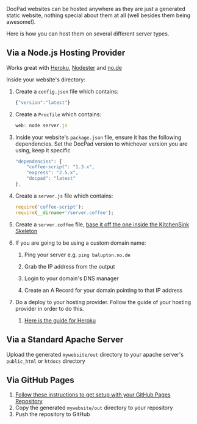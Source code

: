 DocPad websites can be hosted anywhere as they are just a generated static website, nothing special about them at all (well besides them being awesome!).

Here is how you can host them on several different server types.


## Via a Node.js Hosting Provider

Works great with [Heroku](http://www.heroku.com/), [Nodester](http://nodester.com/) and [no.de](http://no.de/)

Inside your website's directory:

1. Create a `config.json` file which contains:

	``` javascript
	{"version":"latest"}
	```

1. Create a `Procfile` which contains:

	``` javascript
	web: node server.js
	```

1. Inside your website's `package.json` file, ensure it has the following dependencies. Set the DocPad version to whichever version you are using, keep it specific

	``` javascript
	"dependencies": {
		"coffee-script": "1.3.x",
		"express": "2.5.x",
		"docpad": "latest"
	},
	```

1. Create a `server.js` file which contains:

	``` javascript
	require('coffee-script');
	require(__dirname+'/server.coffee');
	```

1. Create a `server.coffee` file, [base it off the one inside the KitchenSink Skeleton](https://github.com/bevry/kitchensink.docpad/blob/master/server.coffee)

1. If you are going to be using a custom domain name:

	1. Ping your server e.g. `ping balupton.no.de`

	1. Grab the IP address from the output

	1. Login to your domain's DNS manager

	1. Create an A Record for your domain pointing to that IP address

1. Do a deploy to your hosting provider. Follow the guide of your hosting provider in order to do this.

	1. [Here is the guide for Heroku](http://devcenter.heroku.com/articles/node-js)





## Via a Standard Apache Server

Upload the generated `mywebsite/out` directory to your apache server's `public_html` or `htdocs` directory



## Via GitHub Pages

1. [Follow these instructions to get setup with your GitHub Pages Repository](https://github.com/blog/272-github-pages)
2. Copy the generated `mywebsite/out` directory to your repository
3. Push the repository to GitHub
